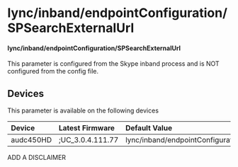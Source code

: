 ﻿---
description: lync/inband/endpointConfiguration/SPSearchExternalUrl
search:
    keywords: ['lync','inband','endpointConfiguration','SPSearchExternalUrl']
---

# lync/inband/endpointConfiguration/SPSearchExternalUrl

#### lync/inband/endpointConfiguration/SPSearchExternalUrl

This parameter is configured from the Skype inband process and is NOT configured from the config file.



## Devices
This parameter is available on the following devices

| Device | Latest Firmware | Default Value |
|:---|:---|:---|
| audc450HD | ;UC_3.0.4.111.77 | lync/inband/endpointConfiguration/SPSearchExternalUrl= 

ADD A DISCLAIMER
